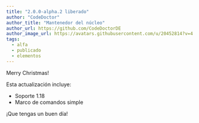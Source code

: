 ```yaml
---
title: "2.0.0-alpha.2 liberado"
author: "CodeDoctor"
author_title: "Mantenedor del núcleo"
author_url: https://github.com/CodeDoctorDE
author_image_url: https://avatars.githubusercontent.com/u/20452814?v=4
tags:
  - alfa
  - publicado
  - elementos
---
```


Merry Christmas!

Esta actualización incluye:

* Soporte 1.18
* Marco de comandos simple

¡Que tengas un buen día!
